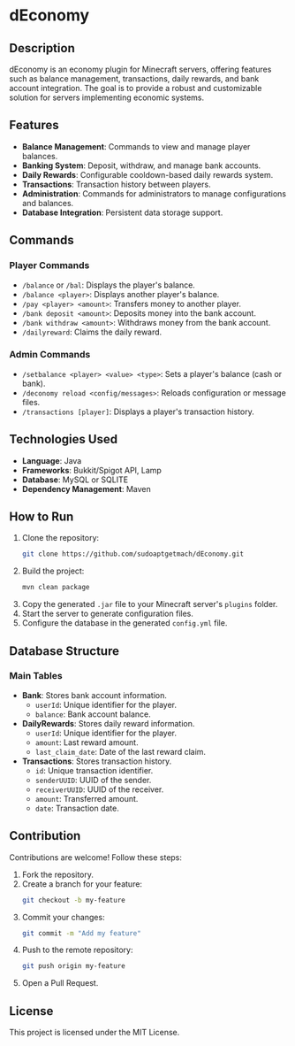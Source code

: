 # dEconomy

## Description

dEconomy is an economy plugin for Minecraft servers, offering features such as balance management, transactions, daily
rewards, and bank account integration. The goal is to provide a robust and customizable solution for servers
implementing economic systems.

## Features

- **Balance Management**: Commands to view and manage player balances.
- **Banking System**: Deposit, withdraw, and manage bank accounts.
- **Daily Rewards**: Configurable cooldown-based daily rewards system.
- **Transactions**: Transaction history between players.
- **Administration**: Commands for administrators to manage configurations and balances.
- **Database Integration**: Persistent data storage support.

## Commands

### Player Commands

- `/balance` or `/bal`: Displays the player's balance.
- `/balance <player>`: Displays another player's balance.
- `/pay <player> <amount>`: Transfers money to another player.
- `/bank deposit <amount>`: Deposits money into the bank account.
- `/bank withdraw <amount>`: Withdraws money from the bank account.
- `/dailyreward`: Claims the daily reward.

### Admin Commands

- `/setbalance <player> <value> <type>`: Sets a player's balance (cash or bank).
- `/deconomy reload <config/messages>`: Reloads configuration or message files.
- `/transactions [player]`: Displays a player's transaction history.

## Technologies Used

- **Language**: Java
- **Frameworks**: Bukkit/Spigot API, Lamp
- **Database**: MySQL or SQLITE
- **Dependency Management**: Maven

## How to Run

1. Clone the repository:
   ```bash
   git clone https://github.com/sudoaptgetmach/dEconomy.git
   ```
2. Build the project:
   ```bash
   mvn clean package
   ```
3. Copy the generated `.jar` file to your Minecraft server's `plugins` folder.
4. Start the server to generate configuration files.
5. Configure the database in the generated `config.yml` file.

## Database Structure

### Main Tables

- **Bank**: Stores bank account information.
    - `userId`: Unique identifier for the player.
    - `balance`: Bank account balance.
- **DailyRewards**: Stores daily reward information.
    - `userId`: Unique identifier for the player.
    - `amount`: Last reward amount.
    - `last_claim_date`: Date of the last reward claim.
- **Transactions**: Stores transaction history.
    - `id`: Unique transaction identifier.
    - `senderUUID`: UUID of the sender.
    - `receiverUUID`: UUID of the receiver.
    - `amount`: Transferred amount.
    - `date`: Transaction date.

## Contribution

Contributions are welcome! Follow these steps:

1. Fork the repository.
2. Create a branch for your feature:
   ```bash
   git checkout -b my-feature
   ```
3. Commit your changes:
   ```bash
   git commit -m "Add my feature"
   ```
4. Push to the remote repository:
   ```bash
   git push origin my-feature
   ```
5. Open a Pull Request.

## License

This project is licensed under the MIT License.
